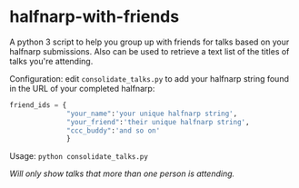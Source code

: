 # halfnarp-with-friends
 A python 3 script to help you group up with friends for talks based on your halfnarp submissions.
 Also can be used to retrieve a text list of the titles of talks you're attending.

Configuration: edit `consolidate_talks.py` to add your halfnarp string found in the URL of your completed halfnarp:

```python
friend_ids = {
              "your_name":'your unique halfnarp string',
              "your_friend":'their unique halfnarp string',
              "ccc_buddy":'and so on'
              }
```

Usage: `python consolidate_talks.py`

*Will only show talks that more than one person is attending.*
